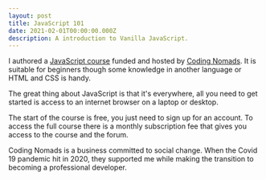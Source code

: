 ```yaml
---
layout: post
title: JavaScript 101
date: 2021-02-01T00:00:00.000Z
description: A introduction to Vanilla JavaScript.
---
```


I authored a [JavaScript course](https://codingnomads.co/courses/learn-javascript-online-vanilla-javascript-basics) funded and hosted by [Coding Nomads](https://codingnomads.co/). It is suitable for beginners though some knowledge in another language or HTML and CSS is handy.

The great thing about JavaScript is that it's everywhere, all you need to get started is access to an internet browser on a laptop or desktop.

The start of the course is free, you just need to sign up for an account. To access the full course there is a monthly subscription fee that gives you access to the course and the forum.

Coding Nomads is a business committed to social change. When the Covid 19 pandemic hit in 2020, they supported me while making the transition to becoming a professional developer.
